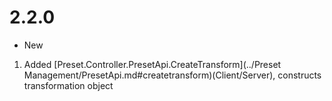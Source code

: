 # 2.2.0 

- New 

1. Added [Preset.Controller.PresetApi.CreateTransform](../Preset Management/PresetApi.md#createtransform)(Client/Server), constructs transformation object<!--by czk--> 

